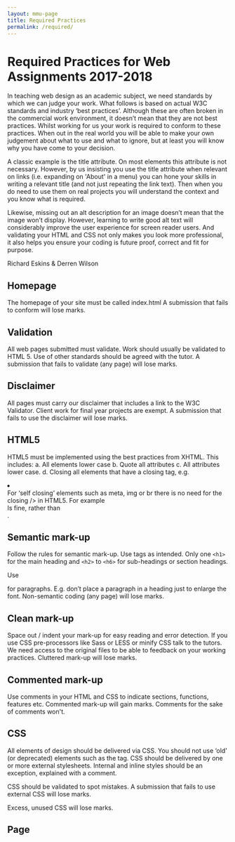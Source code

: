 ```yaml
---
layout: mmu-page
title: Required Practices
permalink: /required/
---
```


# Required Practices for Web Assignments 2017-2018

In teaching web design as an academic subject, we need standards by which we can judge your work. What follows is based on actual W3C standards and industry ‘best practices’. Although these are often broken in the commercial work environment, it doesn’t mean that they are not best practices. Whilst working for us your work is required to conform to these practices. When out in the real world you will be able to make your own judgement about what to use and what to ignore, but at least you will know why you have come to your decision.

A classic example is the title attribute. On most elements this attribute is not necessary. However, by us insisting you use the title attribute when relevant on links (i.e. expanding on 'About' in a menu) you can hone your skills in writing a relevant title (and not just repeating the link text). Then when you do need to use them on real projects you will understand the context and you know what is required. 

Likewise, missing out an alt description for an image doesn’t mean that the image won’t display. However, learning to write good alt text will considerably improve the user experience for screen reader users. And validating your HTML and CSS not only makes you look more professional, it also helps you ensure your coding is future proof, correct and fit for purpose.

Richard Eskins & Derren Wilson


## Homepage	
The homepage of your site must be called index.html 	A submission that fails to conform will lose marks.

## Validation	
All web pages submitted must validate. Work should usually be validated to HTML 5. Use of other standards should be agreed with the tutor. A submission that fails to validate (any page) will lose marks.

## Disclaimer	
All pages must carry our disclaimer that includes a link to the W3C Validator. Client work for final year projects are exempt.	A submission that fails to use the disclaimer will lose marks.

## HTML5	
HTML5 must be implemented using the best practices from XHTML. 
This includes:
a.	All elements lower case
b.	Quote all attributes
c.	All attributes lower case.
d.	Closing all elements that have a closing tag, e.g. <li></li>	For ‘self closing’ elements such as meta, img or br there is no need for the closing /> in HTML5. For example <br> Is fine, rather than <br />.

## Semantic mark-up
Follow the rules for semantic mark-up. Use tags as intended. Only one `<h1>` for the main heading and `<h2>` to `<h6>` for sub-headings or section headings.

Use <p> for paragraphs. E.g. don’t place a paragraph in a heading just to enlarge the font.	Non-semantic coding (any page) will lose marks.

## Clean mark-up	
Space out / indent your mark-up for easy reading and error detection. If you use CSS pre-processors like Sass or LESS or minify CSS talk to the tutors. We need access to the original files to be able to feedback on your working practices.	Cluttered mark-up will lose marks.

## Commented mark-up	
Use comments in your HTML and CSS to indicate sections, functions, features etc.	Commented mark-up will gain marks. Comments for the sake of comments won't.
 
## CSS	
All elements of design should be delivered via CSS. You should not use ‘old’ (or deprecated) elements such as the <font> tag. CSS should be delivered by one or more external stylesheets. Internal and inline styles should be an exception, explained with a comment.

CSS should be validated to spot mistakes.	A submission that fails to use external CSS will lose marks.

Excess, unused CSS will lose marks.

## Page <title>	
The homepage title should reflect and set a context for the whole site. What we do, who we are, where we are?

Titles for sub-pages should continue this theme, but reflect the actual page content/purpose first (function first).	A submission that has missing or weak titles will lose marks.

## Meta Keywords	
Meta Keywords should make use of any specific (standout) words or phrases relating to the site/business/product. Avoid generic words.	A submission that has missing or limited keywords will lose marks.

## Meta Description	
Meta Description, in particular on the homepage is a chance to sell your site/business/product when listed on Google in 65 characters. Description for sub-pages should reflect content of that individual page (and the overall site/business/product) when possible.	A submission that has a missing or weak description will lose marks.

## Alt text	
All images (unless fluff or decoration) should have descriptive alt text. Images that have no importance (fluff) should have null alt text (`alt=""`). Images containing text should replicate the text in the alt attribute when possible.	A submission that fails to include descriptive alt text for all relevant images will lose marks.

Consider what sort of images should be added with an `<img>` tag and which ones should be added using CSS `background-image`.

## Image captions	
Consider the use of captions with images (if your design allows). Use the `figure` and `figcaption` tags. 	Do not repeat alt text in a caption. Either add to/enhance the alt description in your caption, or have a null alt.

## Title attribute for links	
Not always necessary in the real world but for you to hone your writing skills we expect title attributes when applicable on links. Enhance, don’t replicate link text. Especially effective on menu links (that have short link text).	On the flip side, do not add the title attribute to random elements. It is pointless. DO NOT confuse the title attribute for the alt attribute.

## Link text	
Think about your link text. Don’t use or repeat descriptions such as ‘read more’ or ‘click here’. They tell the user nothing, are bad for accessibility. Good link text has SEO benefits.	A submission that fails to include descriptive link text will lose marks.

## Images as links	
Use the alt text to describe the location of the link. The link element doesn’t need a title attribute.	A submission that fails to use the alt text this way will lose marks.

## Accessibility	
[Conformance to WCAG 2.0](https://www.w3.org/TR/WCAG20/). __Your web site must be accessible!__	

A submission that fails to conform to applicable WCAG 2.0 standards will lose marks.
 
## Image optimisation	

All images must be optimised for the web. If relevant, crop to remove un-necessary elements of your pictures. Resize the physical dimensions of each image to fit the page design. DO NOT resize images with the height & width attributes only.	A submission that fails to optimise all images will lose marks.
You should strive to get image file sizes as small as possible.

Aim for a balance between quality and file size.

## Version control	
We will be encouraging the use of [version control tools such as github](https://education.github.com/pack) in coursework. This is an ‘essential skill’ for the digital industries for a variety of roles, not just techies.	Using version control is a great way to back up your work and you progress through a project.

You can also use for team work for multiple contributions.

## Media	
All text, images, audio and movies should be the student’s own, original work or belong to your client. Use of library items must be credited. You can use creative commons materials if allowed under the relevant licence.	Use of other people’s work may lead to charges of plagiarism.

Credit is given for original images – not for stock or library images.

## Files & Folders	
* Filenames – no spaces, dashes or underscores to separate words, no caps, relevant names. `DSC 10344.jpg ` should be `drone-takeoff.jpg`.
* Folders – relevant file/folder structure.	Poor file names and/or file/folder structure will lose marks. Even if you have only a few images or a single CSS file it is worth creating a folder for them to keep everything organised.

## Design	
Page design including layout, positioning, use of space, colour and typography.	Good design will gain credit. Design is often the element that lifts excellent work (quality coding and content) into the highest marking bands.

## Usability
Providing the user with ‘a good experience’.	User centred designs with high usability will gain credit.

## Text	
All text must be original unless quoted or provided by a client. Use of other people’s work may lead to charges of plagiarism.

## Grammar	
All text should be spell checked and grammar checked.	A submission that includes typing errors and/or bad grammar cannot attain a mark of excellent.

## Coding	
All coding must be original. If you have used scripts or code from tutorials or such in your work you must always credit using comments.

Use of other people’s work may lead to charges of plagiarism.

## Forms	
Forms can be processed using services such as [formspree.io](http://formspree.io/)

All forms must be accessible and highly usable.
 
## Frameworks for layout
Use of pre-created CSS layout solutions (frameworks or templates) is not acceptable unless specified in class or agreed with tutors.

You are learning to code. Create your own grids and layouts.	There are downsides to many grid solutions including bloated code. If your code is bloated (full of unnecessary mark-up and CSS) you will lose marks.

Coursework using predefined solutions may be disqualified.

## CSS pre-processors & compression
Use of CSS pre-processors & compression in coursework must be agreed with tutors.

You may be required to provide access to the original CSS.

Whilst we encourage learning to use these tools you should aim to develop your CSS skills first.

## JavaScript	
Use of JavaScript is encouraged. Make sure you know what you are using. Do not just cut and paste lumps of code. Be careful of using predefined script without knowing how it really functions. Prefer solutions that use 'progressive enhancement' - no inline javascript. Check your website still works with JavaScript turned off, even if the functionality isn't available.

Good implementation will gain credit and as you guessed it, poor implementation will lose credit.

## PHP	
As with JavaScript. Use, but within your limits. As above.

## Other technologies	
There are numerous new technologies being developed for the web almost daily. We encourage you to experiment; to try out some of the latest tools and techniques in your work. Discuss with tutors.	Good implementation will gain credit. Poor implementation will be a disaster and could cause much pain!

Always be prepared to 're-wind' when things don't work. Version control can help with this.


